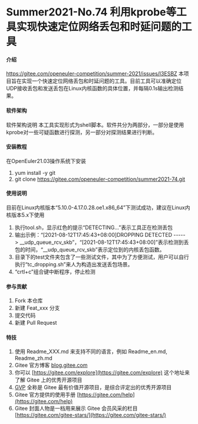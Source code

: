 # Summer2021-No.74 利用kprobe等工具实现快速定位网络丢包和时延问题的工具

#### 介绍
https://gitee.com/openeuler-competition/summer-2021/issues/I3ESBZ
    本项目旨在实现一个快速定位网络丢包和时延问题的工具。目前工具可以准确定位UDP接收丢包和发送丢包在Linux内核函数的具体位置，并每隔0.1s输出检测结果。

#### 软件架构
软件架构说明
    本工具实现形式为shell脚本。软件共分为两部分，一部分是使用kprobe对一些可疑函数进行探测，另一部分对探测结果进行判断。

#### 安装教程

在OpenEuler21.03操作系统下安装
1.  yum install -y git
2.  git clone https://gitee.com/openeuler-competition/summer2021-74.git

#### 使用说明

目前在Linux内核版本“5.10.0-4.17.0.28.oe1.x86_64”下测试成功，建议在Linux内核版本5.x下使用  
1.  执行tool.sh，显示红色的提示“DETECTING...”表示工具正在检测丢包
2.  输出示例：“[2021-08-12T17:45:43+08:00]DROPPING DETECTED -----> __udp_queue_rcv_skb”，“[2021-08-12T17:45:43+08:00]”表示检测到丢包的时间，“__udp_queue_rcv_skb”表示定位到的内核丢包函数。
3.  目录下的test文件夹包含了一些测试文件，其中为了方便测试，用户可以自行执行“tc_dropping.sh”来人为构造出发送丢包场景。
4. “crtl+c”组合键中断程序，停止检测

#### 参与贡献

1.  Fork 本仓库
2.  新建 Feat_xxx 分支
3.  提交代码
4.  新建 Pull Request


#### 特技

1.  使用 Readme\_XXX.md 来支持不同的语言，例如 Readme\_en.md, Readme\_zh.md
2.  Gitee 官方博客 [blog.gitee.com](https://blog.gitee.com)
3.  你可以 [https://gitee.com/explore](https://gitee.com/explore) 这个地址来了解 Gitee 上的优秀开源项目
4.  [GVP](https://gitee.com/gvp) 全称是 Gitee 最有价值开源项目，是综合评定出的优秀开源项目
5.  Gitee 官方提供的使用手册 [https://gitee.com/help](https://gitee.com/help)
6.  Gitee 封面人物是一档用来展示 Gitee 会员风采的栏目 [https://gitee.com/gitee-stars/](https://gitee.com/gitee-stars/)
